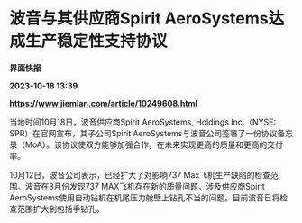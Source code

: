 # 波音与其供应商Spirit AeroSystems达成生产稳定性支持协议
**界面快报**

**2023-10-18 13:39**

**https://www.jiemian.com/article/10249608.html**

当地时间10月18日，波音供应商Spirit AeroSystems, Holdings Inc.（NYSE: SPR）在官网宣布，其子公司Spirit AeroSystems与波音公司签署了一份协议备忘录（MoA）。该协议使双方能够加强合作，在未来实现更高的质量和更高的交付率。

10月12日，波音公司表示，已经扩大了对影响737 Max飞机生产缺陷的检查范围。波音在8月份发现737 MAX飞机存在新的质量问题，涉及供应商Spirit AeroSystems使用自动钻机在机尾压力舱壁上钻孔不当的问题。目前波音已将检查范围扩大到包括手钻孔。